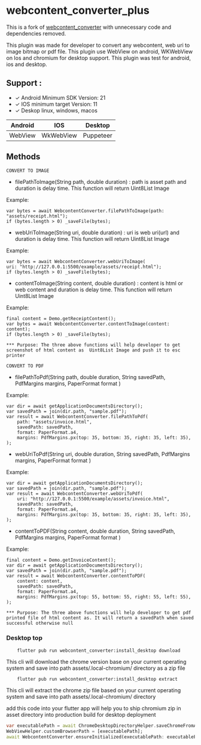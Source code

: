 # webcontent_converter_plus

This is a fork of [webcontent_converter](https://github.com/kechankrisna/webcontent_converter) with unnecessary code and dependencies removed.

This plugin was made for developer to convert any webcontent, web uri to image bitmap or pdf file. This plugin use WebView on android, WKWebView on Ios and chromium for desktop support. This plugin was test for android, ios and desktop. 

## Support :

- &check; Android Minimum SDK Version: 21
- &check; IOS minimum target Version: 11
- &check; Deskop linux, windows, macos

| Android | IOS | Desktop|
| --- | --- | --- |
|  WebView | WkWebView | Puppeteer |


## Methods

`CONVERT TO IMAGE`

- filePathToImage(String path, double duration) : path is asset path and duration is delay time. This function will return Uint8List Image

Example: 

```
var bytes = await WebcontentConverter.filePathToImage(path: "assets/receipt.html");
if (bytes.length > 0) _saveFile(bytes);
```

- webUriToImage(String uri, double duration) : uri is web uri(url) and duration is delay time. This function will return Uint8List Image

Example:

```
var bytes = await WebcontentConverter.webUriToImage(
uri: "http://127.0.0.1:5500/example/assets/receipt.html");
if (bytes.length > 0) _saveFile(bytes);
```

- contentToImage(String content, double duration) : content is html or web content and duration is delay time. This function will return Uint8List Image

Example:

```
final content = Demo.getReceiptContent();
var bytes = await WebcontentConverter.contentToImage(content: content);
if (bytes.length > 0) _saveFile(bytes);
```

`*** Purpose: The three above functions will help developer to get screenshot of html content as  Uint8List Image and push it to esc printer`

`CONVERT TO PDF`

- filePathToPdf(String path, double duration, String savedPath, PdfMargins margins, PaperFormat format )

Example:

```
var dir = await getApplicationDocumentsDirectory();
var savedPath = join(dir.path, "sample.pdf");
var result = await WebcontentConverter.filePathToPdf(
    path: "assets/invoice.html",
    savedPath: savedPath,
    format: PaperFormat.a4,
    margins: PdfMargins.px(top: 35, bottom: 35, right: 35, left: 35),
);
```

- webUriToPdf(String uri, double duration, String savedPath, PdfMargins margins, PaperFormat format )

Example:

```
var dir = await getApplicationDocumentsDirectory();
var savedPath = join(dir.path, "sample.pdf");
var result = await WebcontentConverter.webUriToPdf(
    uri: "http://127.0.0.1:5500/example/assets/invoice.html",
    savedPath: savedPath,
    format: PaperFormat.a4,
    margins: PdfMargins.px(top: 35, bottom: 35, right: 35, left: 35),
);
```

- contentToPDF(String content, double duration, String savedPath, PdfMargins margins, PaperFormat format )

Example:

```
final content = Demo.getInvoiceContent();
var dir = await getApplicationDocumentsDirectory();
var savedPath = join(dir.path, "sample.pdf");
var result = await WebcontentConverter.contentToPDF(
    content: content,
    savedPath: savedPath,
    format: PaperFormat.a4,
    margins: PdfMargins.px(top: 55, bottom: 55, right: 55, left: 55),
);
```

`*** Purpose: The three above functions will help developer to get pdf printed file of html content as. It will return a savedPath when saved successful otherwise null`


### Desktop top
```
    flutter pub run webcontent_converter:install_desktop download
```
This cli will download the chrome version base on your current operating system and save into path assets/.local-chromium/ directory as a zip file

```
    flutter pub run webcontent_converter:install_desktop extract
```
This cli will extract the chrome zip file based on your current operating system and save into path assets/.local-chromium/ directory


add this code into your flutter app will help you to ship chromium zip in asset directory into production build for desktop deployment
```dart
var executablePath = await ChromeDesktopDirectoryHelper.saveChromeFromAssetToApp();
WebViewHelper.customBrowserPath = [executablePath];
await WebcontentConverter.ensureInitialized(executablePath: executablePath);
```